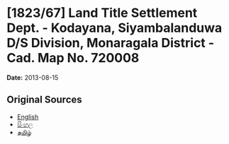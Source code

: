 # [1823/67] Land Title Settlement Dept. - Kodayana, Siyambalanduwa D/S Division, Monaragala District - Cad. Map No. 720008

**Date:** 2013-08-15

## Original Sources

- [English](https://documents.gov.lk/view/extra-gazettes/2013/8/1823-67_E.pdf)
- [සිංහල](https://documents.gov.lk/view/extra-gazettes/2013/8/1823-67_S.pdf)
- [தமிழ்](https://documents.gov.lk/view/extra-gazettes/2013/8/1823-67_T.pdf)
